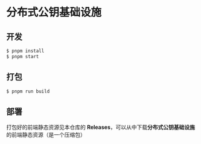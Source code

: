 # 分布式公钥基础设施


## 开发

``` bash
$ pnpm install
$ pnpm start
```

## 打包

``` bash
$ pnpm run build
```

## 部署

打包好的前端静态资源见本仓库的 **Releases**，可以从中下载**分布式公钥基础设施**的前端静态资源（是一个压缩包）